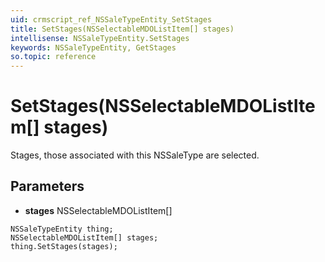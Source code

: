 ```yaml
---
uid: crmscript_ref_NSSaleTypeEntity_SetStages
title: SetStages(NSSelectableMDOListItem[] stages)
intellisense: NSSaleTypeEntity.SetStages
keywords: NSSaleTypeEntity, GetStages
so.topic: reference
---
```


# SetStages(NSSelectableMDOListItem[] stages)

Stages, those associated with this NSSaleType are selected.

## Parameters

* **stages** NSSelectableMDOListItem[]

```crmscript
NSSaleTypeEntity thing;
NSSelectableMDOListItem[] stages;
thing.SetStages(stages);
```

